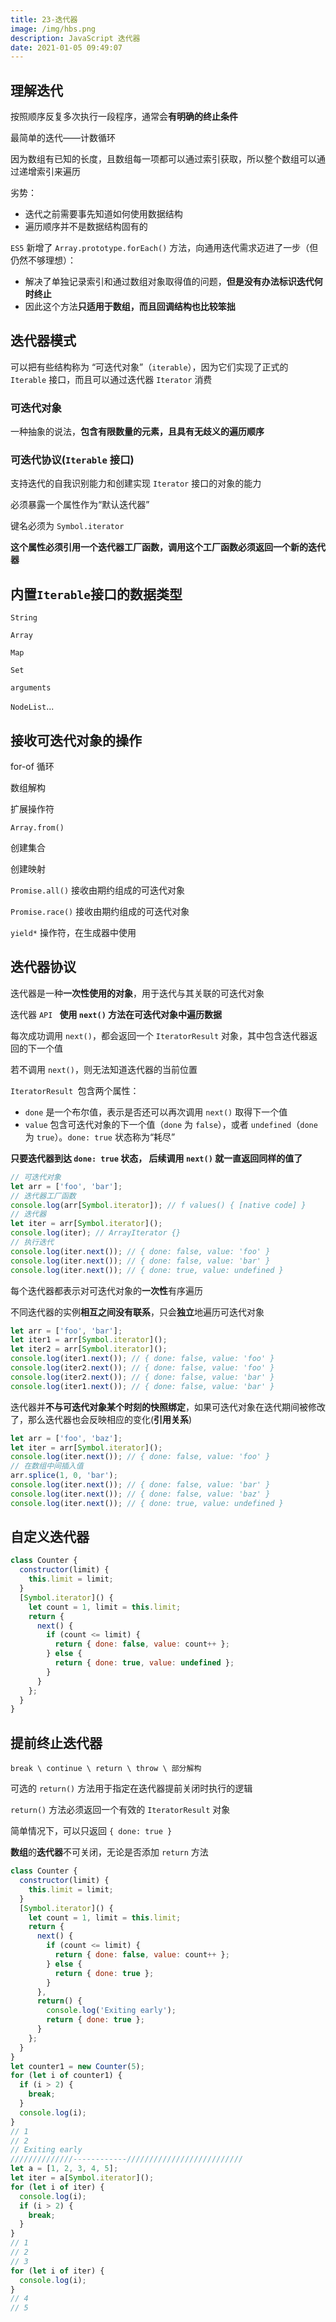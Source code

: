 ```yaml
---
title: 23-迭代器
image: /img/hbs.png
description: JavaScript 迭代器
date: 2021-01-05 09:49:07
---
```


## 理解迭代

按照顺序反复多次执行一段程序，通常会**有明确的终止条件**

最简单的迭代——计数循环

因为数组有已知的长度，且数组每一项都可以通过索引获取，所以整个数组可以通过递增索引来遍历

劣势：
  - 迭代之前需要事先知道如何使用数据结构
  - 遍历顺序并不是数据结构固有的

`ES5` 新增了 `Array.prototype.forEach()` 方法，向通用迭代需求迈进了一步（但仍然不够理想）：
  - 解决了单独记录索引和通过数组对象取得值的问题，**但是没有办法标识迭代何时终止**
  - 因此这个方法**只适用于数组，而且回调结构也比较笨拙**

## 迭代器模式

可以把有些结构称为 “可迭代对象”（`iterable`），因为它们实现了正式的 `Iterable` 接口，而且可以通过迭代器 `Iterator` 消费

### 可迭代对象

一种抽象的说法，**包含有限数量的元素，且具有无歧义的遍历顺序**

### 可迭代协议(`Iterable` 接口)

支持迭代的自我识别能力和创建实现 `Iterator` 接口的对象的能力

必须暴露一个属性作为“默认迭代器”

键名必须为 `Symbol.iterator`

**这个属性必须引用一个迭代器工厂函数，调用这个工厂函数必须返回一个新的迭代器**

## 内置`Iterable`接口的数据类型

`String`

`Array`

`Map`

`Set`

`arguments`

`NodeList`...

## 接收可迭代对象的操作

for-of 循环

数组解构

扩展操作符

`Array.from()`

创建集合

创建映射

`Promise.all()` 接收由期约组成的可迭代对象

`Promise.race()` 接收由期约组成的可迭代对象

`yield*` 操作符，在生成器中使用

## 迭代器协议

迭代器是一种**一次性使用的对象**，用于迭代与其关联的可迭代对象

迭代器 `API ` **使用 `next()` 方法在可迭代对象中遍历数据**

每次成功调用 `next()`，都会返回一个 `IteratorResult` 对象，其中包含迭代器返回的下一个值

若不调用 `next()`，则无法知道迭代器的当前位置

`IteratorResult `包含两个属性：
  - `done` 是一个布尔值，表示是否还可以再次调用 `next()` 取得下一个值
  - `value` 包含可迭代对象的下一个值（`done` 为 `false`），或者 `undefined`（`done `为 `true`）。`done: true` 状态称为“耗尽”

**只要迭代器到达 `done: true` 状态， 后续调用 `next()` 就一直返回同样的值了**

```js
// 可迭代对象
let arr = ['foo', 'bar'];
// 迭代器工厂函数
console.log(arr[Symbol.iterator]); // f values() { [native code] }
// 迭代器
let iter = arr[Symbol.iterator]();
console.log(iter); // ArrayIterator {}
// 执行迭代
console.log(iter.next()); // { done: false, value: 'foo' }
console.log(iter.next()); // { done: false, value: 'bar' }
console.log(iter.next()); // { done: true, value: undefined } 
```

每个迭代器都表示对可迭代对象的**一次性**有序遍历

不同迭代器的实例**相互之间没有联系**，只会**独立**地遍历可迭代对象

```js
let arr = ['foo', 'bar'];
let iter1 = arr[Symbol.iterator]();
let iter2 = arr[Symbol.iterator]();
console.log(iter1.next()); // { done: false, value: 'foo' }
console.log(iter2.next()); // { done: false, value: 'foo' }
console.log(iter2.next()); // { done: false, value: 'bar' }
console.log(iter1.next()); // { done: false, value: 'bar' } 
```

迭代器并**不与可迭代对象某个时刻的快照绑定**，如果可迭代对象在迭代期间被修改了，那么迭代器也会反映相应的变化(**引用关系**)

```js
let arr = ['foo', 'baz'];
let iter = arr[Symbol.iterator]();
console.log(iter.next()); // { done: false, value: 'foo' }
// 在数组中间插入值
arr.splice(1, 0, 'bar');
console.log(iter.next()); // { done: false, value: 'bar' }
console.log(iter.next()); // { done: false, value: 'baz' }
console.log(iter.next()); // { done: true, value: undefined } 
```

## 自定义迭代器

```js
class Counter {
  constructor(limit) {
    this.limit = limit;
  }
  [Symbol.iterator]() {
    let count = 1, limit = this.limit;
    return {
      next() {
        if (count <= limit) {
          return { done: false, value: count++ };
        } else {
          return { done: true, value: undefined };
        }
      }
    };
  }
} 
```

## 提前终止迭代器

`break \ continue \ return \ throw \ 部分解构`

可选的 `return()` 方法用于指定在迭代器提前关闭时执行的逻辑

`return()` 方法必须返回一个有效的 `IteratorResult` 对象

简单情况下，可以只返回 `{ done: true }`

**数组**的**迭代器**不可关闭，无论是否添加 `return` 方法

```js
class Counter {
  constructor(limit) {
    this.limit = limit;
  }
  [Symbol.iterator]() {
    let count = 1, limit = this.limit;
    return {
      next() {
        if (count <= limit) {
          return { done: false, value: count++ };
        } else {
          return { done: true };
        }
      },
      return() {
        console.log('Exiting early');
        return { done: true };
      }
    };
  }
}
let counter1 = new Counter(5);
for (let i of counter1) {
  if (i > 2) {
    break;
  }
  console.log(i);
} 
// 1
// 2
// Exiting early 
//////////////------------//////////////////////////
let a = [1, 2, 3, 4, 5];
let iter = a[Symbol.iterator]();
for (let i of iter) {
  console.log(i);
  if (i > 2) {
    break;
  }
}
// 1
// 2
// 3
for (let i of iter) {
  console.log(i);
}
// 4
// 5 
```

